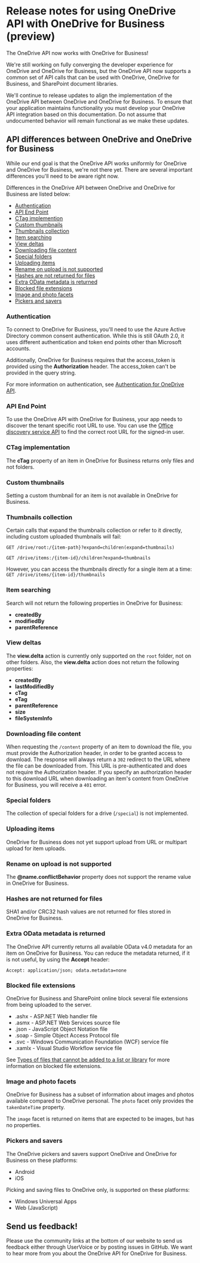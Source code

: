 # Release notes for using OneDrive API with OneDrive for Business (preview)

The OneDrive API now works with OneDrive for Business!

We're still working on fully converging the developer experience for
OneDrive and OneDrive for Business, but the OneDrive API now supports a common
set of API calls that can be used with OneDrive, OneDrive for Business, and
SharePoint document libraries.

We'll continue to release updates to align the implementation of the
OneDrive API between OneDrive and OneDrive for Business. To ensure that your
application maintains functionality you must develop your OneDrive API
integration based on this documentation. Do not assume that undocumented
behavior will remain functional as we make these updates.

## API differences between OneDrive and OneDrive for Business

While our end goal is that the OneDrive API works uniformly for OneDrive and
OneDrive for Business, we're not there yet. There are several important
differences you'll need to be aware right now.

Differences in the OneDrive API between OneDrive and OneDrive for Business
are listed below:

* [Authentication](#authentication)
* [API End Point](#api-end-point)
* [CTag implemention](#ctag-implementation)
* [Custom thumbnails](#custom-thumbnails)
* [Thumbnails collection](#thumbnails-collection)
* [Item searching](#item-searching)
* [View deltas](#view-deltas)
* [Downloading file content](#downloading-file-content)
* [Special folders](#special-folders)
* [Uploading items](#uploading-items)
* [Rename on upload is not supported](#rename-on-upload-is-not-supported)
* [Hashes are not returned for files](#hashes-are-not-returned-for-files)
* [Extra OData metadata is returned](#extra-odata-metadata-is-returned)
* [Blocked file extensions](#blocked-file-extensions)
* [Image and photo facets](#image-and-photo-facets)
* [Pickers and savers](#pickers-and-savers)

### Authentication

To connect to OneDrive for Business, you'll need to use the Azure Active Directory
common consent authentication. While this is still OAuth 2.0, it uses different
authentication and token end points other than Microsoft accounts.

Additionally, OneDrive for Business requires that the access_token is provided using
the **Authorization** header. The access_token can't be provided in the query
string.

For more information on authentication, see [Authentication for OneDrive API](../auth/readme.md).

### API End Point

To use the OneDrive API with OneDrive for Business, your app needs to discover the
tenant specific root URL to use. You can use the [Office discovery service API][discover-api]
to find the correct root URL for the signed-in user.

[discover-api]: https://msdn.microsoft.com/en-us/office/office365/api/discovery-service-rest-operations

### CTag implementation

The **cTag** property of an item in OneDrive for Business returns only files and not folders.

### Custom thumbnails

Setting a custom thumbnail for an item is not available in OneDrive for Business.

### Thumbnails collection

Certain calls that expand the thumbnails collection or refer to it directly, including
custom uploaded thumbnails will fail:

`GET /drive/root:/{item-path}?expand=children(expand=thumbnails)`

`GET /drive/items:/{item-id}/children?expand=thumbnails`

However, you can access the thumbnails directly for a single item at a time:
`GET /drive/items/{item-id}/thumbnails`

### Item searching

Search will not return the following properties in OneDrive for Business:

* **createdBy**
* **modifiedBy**
* **parentReference**

### View deltas

The **view.delta** action is currently only supported on the `root` folder,
not on other folders. Also, the **view.delta** action does not return the
following properties:

* **createdBy**
* **lastModifiedBy**
* **cTag**
* **eTag**
* **parentReference**
* **size**
* **fileSystemInfo**

### Downloading file content

When requesting the `/content` property of an item to download the file, you
must provide the Authorization header, in order to be granted access to
download. The response will always return a `302` redirect to the URL where the
file can be downloaded from. This URL is pre-authenticated and does not require
the Authorization header. If you specify an authorization header to this
download URL when downloading an item's content from OneDrive for Business, you
will receive a `401` error.

### Special folders

The collection of special folders for a drive (`/special`) is not implemented.

### Uploading items

OneDrive for Business does not yet support upload from URL or multipart upload
for item uploads.

### Rename on upload is not supported

The **@name.conflictBehavior** property does not support the rename value in
OneDrive for Business.

### Hashes are not returned for files

SHA1 and/or CRC32 hash values are not returned for files stored in OneDrive
for Business.

### Extra OData metadata is returned

The OneDrive API currently returns all available OData v4.0 metadata for an item
on OneDrive for Business. You can reduce the metadata returned, if it is not
useful, by using the **Accept** header:

```
Accept: application/json; odata.metadata=none
```

### Blocked file extensions

OneDrive for Business and SharePoint online block several file extensions from
being uploaded to the server.

* .ashx - ASP.NET Web handler file
* .asmx - ASP.NET Web Services source file
* .json - JavaScript Object Notation file
* .soap - Simple Object Access Protocol file
* .svc - Windows Communication Foundation (WCF) service file
* .xamlx - Visual Studio Workflow service file

See [Types of files that cannot be added to a list or library][blocked-extensions]
for more information on blocked file extensions.

[blocked-extensions]: https://support.office.com/en-us/article/Types-of-files-that-cannot-be-added-to-a-list-or-library-30be234d-e551-4c2a-8de8-f8546ffbf5b3?ui=en-US&rs=en-AU&ad=AU&fromAR=1#__toc355959797]

### Image and photo facets

OneDrive for Business has a subset of information about images and photos
available compared to OneDrive personal. The `photo` facet only provides the
`takenDateTime` property.

The `image` facet is returned on items that are expected to be images, but has
no properties.

### Pickers and savers

The OneDrive pickers and savers support OneDrive and OneDrive for Business
on these platforms:

* Android
* iOS

Picking and saving files to OneDrive only, is supported on these platforms:

* Windows Universal Apps
* Web (JavaScript)



## Send us feedback!

Please use the community links at the bottom of our website to send us feedback
either through UserVoice or by posting issues in GitHub. We want to hear more
from you about the OneDrive API for OneDrive for Business.

<!-- {
  "type": "#page.annotation",
  "description": "Read more about the differences in using OneDrive API with OneDrive for Business",
  "keywords": "release,notes,onedrive,onedrive for business,od4b,odb,files api,files api v2",
  "section": "documentation",
  "tocPath": "OneDrive for Business/Release Notes"
} -->
